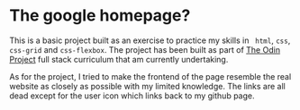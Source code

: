 # The google homepage?

This is a basic project built as an exercise to practice my skills in ``` html```, ```css```, ```css-grid``` and ```css-flexbox```. The project has been built as part of [The Odin Project](https://theodinproject.com/home) full stack curriculum that am currently undertaking.

As for the project, I tried to make the frontend of the page resemble the real website  as closely as possible with my limited knowledge. The links are all dead except for the user icon which links back to my github page.
